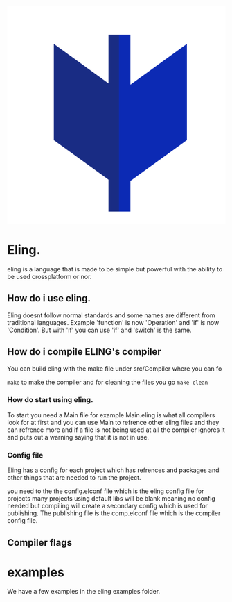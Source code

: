 ![](/assets/image-rescources/Eling.png)

# Eling. 
eling is a language that is made to be simple but powerful with the ability to be used crossplatform or nor.

## How do i use eling.
Eling doesnt follow normal standards and some names are different from traditional languages.
Example 'function' is now 'Operation' and 'if' is now 'Condition'.
But with 'if' you can use 'if' and 'switch' is the same.

## How do i compile ELING's compiler
You can build eling with the make file under src/Compiler where you can fo

`make` to make the compiler and for cleaning the files you go `make clean`


### How do start using eling.

To start you need a Main file for example Main.eling is what all compilers look for at first and you can use Main to refrence other eling files and they can refrence more and if a file is not being used at all the compiler ignores it and puts out a warning saying that it is not in use.

### Config file

Eling has a config for each project which has refrences and packages and other things that are needed to run the project.

you need to the the config.elconf file which is the eling config file for projects many projects using default libs will be blank meaning no config needed but compiling will create a secondary config which is used for publishing.
The publishing file is the comp.elconf file which is the compiler config file.

## Compiler flags

# examples
We have a few examples in the eling examples folder.